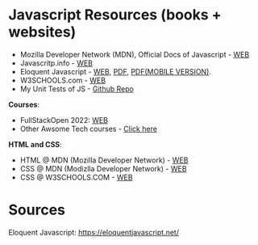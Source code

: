 # Javascript Resources (books + websites)

- Mozilla Developer Network (MDN), Official Docs of Javascript - [WEB](https://developer.mozilla.org/en-US/docs/Web/JavaScript)
- Javascritp.info - [WEB](http://javascript.info/)
- Eloquent Javascript - [WEB](https://eloquentjavascript.net/), [PDF](https://eloquentjavascript.net/Eloquent_JavaScript.pdf), [PDF(MOBILE VERSION)](https://eloquentjavascript.net/Eloquent_JavaScript_small.pdf).
- W3SCHOOLS.com - [WEB](https://www.w3schools.com/js/)
- My Unit Tests of JS - [Github Repo](https://github.com/sahilrajput03/learning_javascript_nodejs)

**Courses**:

- FullStackOpen 2022: [WEB](https://fullstackopen.com/en/)
- Other Awsome Tech courses - [Click here](courses-list.md)

**HTML and CSS**:
- HTML @ MDN (Mozilla Developer Network) - [WEB](https://developer.mozilla.org/en-US/docs/Web/HTML)
- CSS @ MDN (Modizlla Developer Network) - [WEB](https://developer.mozilla.org/en-US/docs/Web/CSS)
- CSS @ W3SCHOOLS.COM - [WEB](https://www.w3schools.com/css/)


# Sources

Eloquent Javascript: https://eloquentjavascript.net/

